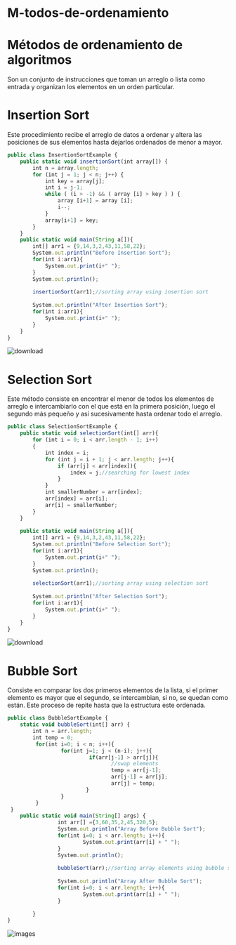 # M-todos-de-ordenamiento
# Métodos de ordenamiento de algoritmos
Son un conjunto de instrucciones que toman un arreglo o lista como entrada y organizan los elementos en un orden particular.

# Insertion Sort 
Este procedimiento recibe el arreglo de datos a ordenar y altera las posiciones de sus elementos hasta dejarlos ordenados de menor a mayor. 
```javascript
public class InsertionSortExample {  
    public static void insertionSort(int array[]) {  
        int n = array.length;  
        for (int j = 1; j < n; j++) {  
            int key = array[j];  
            int i = j-1;  
            while ( (i > -1) && ( array [i] > key ) ) {  
                array [i+1] = array [i];  
                i--;  
            }  
            array[i+1] = key;  
        }  
    }  
    public static void main(String a[]){    
        int[] arr1 = {9,14,3,2,43,11,58,22};    
        System.out.println("Before Insertion Sort");    
        for(int i:arr1){    
            System.out.print(i+" ");    
        }    
        System.out.println();    
            
        insertionSort(arr1);//sorting array using insertion sort    
           
        System.out.println("After Insertion Sort");    
        for(int i:arr1){    
            System.out.print(i+" ");    
        }    
    }    
}    
```
![download](https://github.com/alelomelir/M-todos-de-ordenamiento/assets/160270480/ee38580d-a74b-4a56-8a1d-b6a5d8fa0aaa)

# Selection Sort
Este método consiste en encontrar el menor de todos los elementos de arreglo e intercambiarlo con el que está en la primera posición, luego el segundo más pequeño y así sucesivamente hasta ordenar todo el arreglo.
```javascript
public class SelectionSortExample {  
    public static void selectionSort(int[] arr){  
        for (int i = 0; i < arr.length - 1; i++)  
        {  
            int index = i;  
            for (int j = i + 1; j < arr.length; j++){  
                if (arr[j] < arr[index]){  
                    index = j;//searching for lowest index  
                }  
            }  
            int smallerNumber = arr[index];   
            arr[index] = arr[i];  
            arr[i] = smallerNumber;  
        }  
    }  
       
    public static void main(String a[]){  
        int[] arr1 = {9,14,3,2,43,11,58,22};  
        System.out.println("Before Selection Sort");  
        for(int i:arr1){  
            System.out.print(i+" ");  
        }  
        System.out.println();  
          
        selectionSort(arr1);//sorting array using selection sort  
         
        System.out.println("After Selection Sort");  
        for(int i:arr1){  
            System.out.print(i+" ");  
        }  
    }  
}  
```
![download](https://github.com/alelomelir/M-todos-de-ordenamiento/assets/160270480/74831f4d-bbfd-499e-878f-acd498e4dc7c)

# Bubble Sort
Consiste en comparar los dos primeros elementos de la lista, si el primer elemento es mayor que el segundo, se intercambian, si no, se quedan como están. Este proceso de repite hasta que la estructura este ordenada. 
```javascript
public class BubbleSortExample {  
    static void bubbleSort(int[] arr) {  
        int n = arr.length;  
        int temp = 0;  
         for(int i=0; i < n; i++){  
                 for(int j=1; j < (n-i); j++){  
                          if(arr[j-1] > arr[j]){  
                                 //swap elements  
                                 temp = arr[j-1];  
                                 arr[j-1] = arr[j];  
                                 arr[j] = temp;  
                         }       
                 }  
         }  
 }  
    public static void main(String[] args) {  
                int arr[] ={3,60,35,2,45,320,5}; 
                System.out.println("Array Before Bubble Sort");  
                for(int i=0; i < arr.length; i++){  
                        System.out.print(arr[i] + " ");  
                }  
                System.out.println();  
                  
                bubbleSort(arr);//sorting array elements using bubble sort  
                 
                System.out.println("Array After Bubble Sort");  
                for(int i=0; i < arr.length; i++){  
                        System.out.print(arr[i] + " ");  
                }  
   
        }  
}  
```
![images](https://github.com/alelomelir/M-todos-de-ordenamiento/assets/160270480/51572974-a2c0-44c0-8283-c97cbb0e9387)




